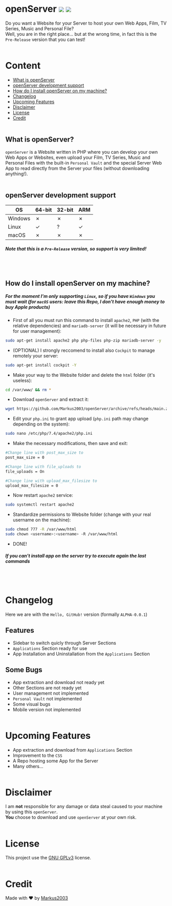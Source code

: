 # openServer ![](https://img.shields.io/github/languages/code-size/Markus2003/openServer?style=for-the-badge) ![](https://img.shields.io/github/license/Markus2003/openserver?style=for-the-badge)
Do you want a Website for your Server to host your own Web Apps, Film, TV Series, Music and Personal File?<br>
Well, you are in the right place... but at the wrong time, in fact this is the `Pre-Release` version that you can test!
<br><br>

# Content
- [What is openServer](#what-is-openserver)
- [openServer development support](#openserver-development-support)
- [How do I install openServer on my machine?](#how-do-i-install-openserver-on-my-machine)
- [Changelog](#changelog)
- [Upcoming Features](#upcoming-features)
- [Disclaimer](#disclaimer)
- [License](#license)
- [Credit](#credit)
<br><br>

## What is openServer?
`openServer` is a Website written in PHP where you can develop your own Web Apps or Websites, even upload your Film, TV Series, Music and Personal Files with the built-in `Personal Vault` and the special Server Web App to read directly from the Server your files (without downloading anything!).
<br><br>

## openServer development support
| OS | 64-bit | 32-bit | ARM |
|----|--------|--------|-----|
| Windows |  ✗  |  ✗  |  ✗  |
| Linux   |  ✓  |  ?   |  ✓  |
| macOS   |  ✗  |  ✗  |  ✗  |
##### Note that this is a `Pre-Release` version, so support is very limited!
<br><br>

## How do I install openServer on my machine?
##### For the moment I'm only supporting `Linux`, so if you have `Windows` you must wait (for `macOS` users: leave this Repo, I don't have enough money to buy Apple products)<br>
- First of all you must run this command to install `apache2`, `PHP` (with the relative dependencies) and `mariadb-server` (it will be necessary in future for user management):
```bash
sudo apt-get install apache2 php php-files php-zip mariadb-server -y
```
- (OPTIONAL) I strongly reccomend to install also `Cockpit` to manage remotely your server:
```bash
sudo apt-get install cockpit -Y
```
- Make your way to the Website folder and delete the `html` folder (it's useless):
```bash
cd /var/www/ && rm *
```
- Download `openServer` and extract it:
```bash
wget https://github.com/Markus2003/openServer/archive/refs/heads/main.zip && unzip main.zip && rm main.zip && mv openServer-main html
```
- Edit your `php.ini` to grant app upload (`php.ini` path may change depending on the system):
```bash
sudo nano /etc/php/7.4/apache2/php.ini
```
- Make the necessary modifications, then save and exit:
```bash
#Change line with post_max_size to
post_max_size = 0

#Change line with file_uploads to
file_uploads = On

#Change line with upload_max_filesize to
upload_max_filesize = 0
```

- Now restart `apache2` service:
```bash
sudo systemctl restart apache2
```

- Standardize permissions to Website folder (change <username> with your real username on the machine):
```bash
sudo chmod 777 -R /var/www/html
sudo chown <username>:<username> -R /var/www/html
```

- DONE!
##### If you can't install app on the server try to execute again the last commands
<br><br>

# Changelog
Here we are with the `Hello, GitHub!` version (formally `ALPHA-0.0.1`)<br>
## Features
- Sidebar to switch quicly through Server Sections
- `Applications` Section ready for use
- App Installation and Uninstallation from the `Applications` Section
## Some Bugs
- App extraction and download not ready yet
- Other Sections are not ready yet
- User management not implemented
- `Personal Vault` not implemented
- Some visual bugs
- Mobile version not implemented
<br><br>

# Upcoming Features
- App extraction and download from `Applications` Section
- Improvement to the `CSS`
- A Repo hosting some App for the Server
- Many others...
<br><br>

# Disclaimer
I am **not** responsible for any damage or data steal caused to your machine by using this `openServer`.<br>
**You** choose to download and use `openServer` at your own risk.
<br><br>

# License
This project use the [GNU GPLv3](LICENSE) license.
<br><br>

# Credit
Made with :heart: by [Markus2003](https://github.com/Markus2003)